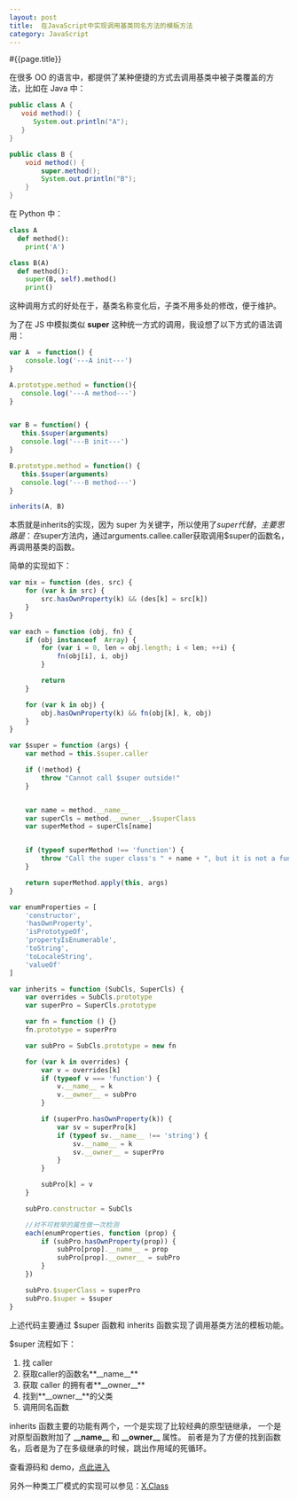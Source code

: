```yaml
---
layout: post
title:  在JavaScript中实现调用基类同名方法的模板方法
category: JavaScript
---
```


#{{page.title}}

在很多 OO 的语言中，都提供了某种便捷的方式去调用基类中被子类覆盖的方法，比如在 Java 中：

```java
public class A {
   void method() {
      System.out.println("A");
   }
}

public class B {
    void method() {
        super.method();
        System.out.println("B");
    }
}
```

在 Python 中：

```python
class A
  def method():
    print('A')

class B(A)
  def method():
    super(B, self).method()
    print()
```

这种调用方式的好处在于，基类名称变化后，子类不用多处的修改，便于维护。

为了在 JS 中模拟类似 **super** 这种统一方式的调用，我设想了以下方式的语法调用：

```javascript
var A  = function() {
    console.log('---A init---')
}

A.prototype.method = function(){
   console.log('---A method---')
}


var B = function() {
   this.$super(arguments)
   console.log('---B init---')
}

B.prototype.method = function() {
   this.$super(arguments)
   console.log('---B method---')
}

inherits(A, B)
```

本质就是inherits的实现，因为 super 为关键字，所以使用了$super 代替，
主要思路是：在$super方法内，通过arguments.callee.caller获取调用$super的函数名，再调用基类的函数。

简单的实现如下：

```javascript
var mix = function (des, src) {
    for (var k in src) {
        src.hasOwnProperty(k) && (des[k] = src[k])
    }
}

var each = function (obj, fn) {
    if (obj instanceof  Array) {
        for (var i = 0, len = obj.length; i < len; ++i) {
            fn(obj[i], i, obj)
        }

        return
    }

    for (var k in obj) {
        obj.hasOwnProperty(k) && fn(obj[k], k, obj)
    }
}

var $super = function (args) {
    var method = this.$super.caller

    if (!method) {
        throw "Cannot call $super outside!"
    }


    var name = method.__name__
    var superCls = method.__owner__.$superClass
    var superMethod = superCls[name]


    if (typeof superMethod !== 'function') {
        throw "Call the super class's " + name + ", but it is not a function!"
    }

    return superMethod.apply(this, args)
}

var enumProperties = [
    'constructor',
    'hasOwnProperty',
    'isPrototypeOf',
    'propertyIsEnumerable',
    'toString',
    'toLocaleString',
    'valueOf'
]

var inherits = function (SubCls, SuperCls) {
    var overrides = SubCls.prototype
    var superPro = SuperCls.prototype

    var fn = function () {}
    fn.prototype = superPro

    var subPro = SubCls.prototype = new fn

    for (var k in overrides) {
        var v = overrides[k]
        if (typeof v === 'function') {
            v.__name__ = k
            v.__owner__ = subPro
        }

        if (superPro.hasOwnProperty(k)) {
            var sv = superPro[k]
            if (typeof sv.__name__ !== 'string') {
                sv.__name__ = k
                sv.__owner__ = superPro
            }
        }

        subPro[k] = v
    }

    subPro.constructor = SubCls

    //对不可枚举的属性做一次检测
    each(enumProperties, function (prop) {
        if (subPro.hasOwnProperty(prop)) {
            subPro[prop].__name__ = prop
            subPro[prop].__owner__ = subPro
        }
    })

    subPro.$superClass = superPro
    subPro.$super = $super
}
```

上述代码主要通过 $super 函数和 inherits 函数实现了调用基类方法的模板功能。

$super 流程如下：

1. 找 caller
2. 获取caller的函数名**\_\_name__**
3. 获取 caller 的拥有者**\_\_owner__**
4. 找到**\_\_owner__**的父类
5. 调用同名函数

inherits 函数主要的功能有两个，一个是实现了比较经典的原型链继承，
一个是对原型函数附加了 **\_\_name__** 和 **\_\_owner__** 属性。
前者是为了方便的找到函数名，后者是为了在多级继承的时候，跳出作用域的死循环。

查看源码和 demo，[点此进入](http://exodia.net/demo/class/)

另外一种类工厂模式的实现可以参见：[X.Class](https://github.com/Exodia/x/blob/master/src/class.js)



